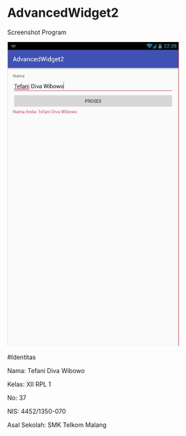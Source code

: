 # AdvancedWidget2

Screenshot Program

![Screenshot AdvancedWidget2](https://github.com/TefaniDivaWibowo/AdvancedWidget2/blob/master/XIIRPL1%2337%23AdvancedWidget%23Praktek2.jpg)

#Identitas 

Nama: Tefani Diva Wibowo

Kelas: XII RPL 1

No: 37

NIS: 4452/1350-070

Asal Sekolah: SMK Telkom Malang
